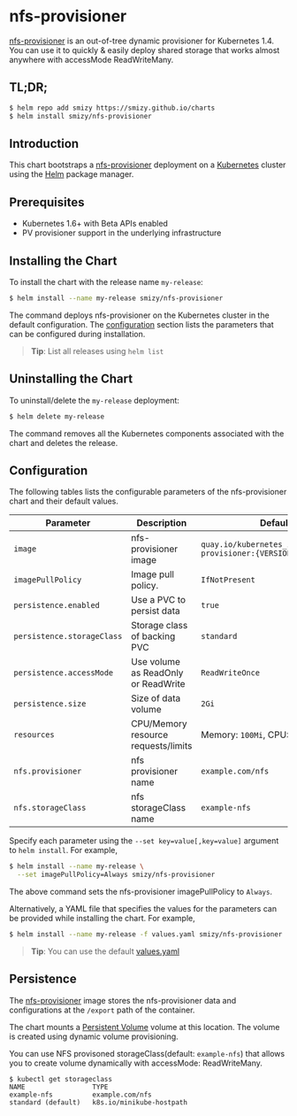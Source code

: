 # nfs-provisioner

[nfs-provisioner](https://github.com/kubernetes-incubator/external-storage/tree/master/nfs)  is an out-of-tree dynamic provisioner for Kubernetes 1.4. You can use it to quickly & easily deploy shared storage that works almost anywhere with accessMode ReadWriteMany. 


## TL;DR;

```bash
$ helm repo add smizy https://smizy.github.io/charts
$ helm install smizy/nfs-provisioner
```

## Introduction

This chart bootstraps a [nfs-provisioner](https://github.com/kubernetes-incubator/external-storage/tree/master/nfs) deployment on a [Kubernetes](http://kubernetes.io) cluster using the [Helm](https://helm.sh) package manager.

## Prerequisites

- Kubernetes 1.6+ with Beta APIs enabled
- PV provisioner support in the underlying infrastructure

## Installing the Chart

To install the chart with the release name `my-release`:

```bash
$ helm install --name my-release smizy/nfs-provisioner
```

The command deploys nfs-provisioner on the Kubernetes cluster in the default configuration. The [configuration](#configuration) section lists the parameters that can be configured during installation.

> **Tip**: List all releases using `helm list`

## Uninstalling the Chart

To uninstall/delete the `my-release` deployment:

```bash
$ helm delete my-release
```

The command removes all the Kubernetes components associated with the chart and deletes the release.

## Configuration

The following tables lists the configurable parameters of the nfs-provisioner chart and their default values.

|         Parameter          |                Description                 |                   Default                   |
|----------------------------|--------------------------------------------|---------------------------------------------|
| `image`                    | nfs-provisioner image                            | `quay.io/kubernetes_incubator/nfs-provisioner:{VERSION}`                   |
| `imagePullPolicy`          | Image pull policy.                         | `IfNotPresent`                              |
| `persistence.enabled`      | Use a PVC to persist data                  | `true`                                      |
| `persistence.storageClass` | Storage class of backing PVC               | `standard`  |
| `persistence.accessMode`   | Use volume as ReadOnly or ReadWrite        | `ReadWriteOnce`                             |
| `persistence.size`         | Size of data volume                        | `2Gi`                                       |
| `resources`                | CPU/Memory resource requests/limits        | Memory: `100Mi`, CPU: `50m`                |
| `nfs.provisioner`          | nfs provisioner name                       | `example.com/nfs`                | 
| `nfs.storageClass`          | nfs storageClass name                       | `example-nfs`                | 

Specify each parameter using the `--set key=value[,key=value]` argument to `helm install`. For example,

```bash
$ helm install --name my-release \
  --set imagePullPolicy=Always smizy/nfs-provisioner
```

The above command sets the nfs-provisioner imagePullPolicy to `Always`.

Alternatively, a YAML file that specifies the values for the parameters can be provided while installing the chart. For example,

```bash
$ helm install --name my-release -f values.yaml smizy/nfs-provisioner
```

> **Tip**: You can use the default [values.yaml](values.yaml)


## Persistence

The [nfs-provisioner](https://quay.io/kubernetes_incubator/nfs-provisioner) image stores the nfs-provisioner data and configurations at the `/export` path of the container.

The chart mounts a [Persistent Volume](kubernetes.io/docs/user-guide/persistent-volumes/) volume at this location. The volume is created using dynamic volume provisioning.

You can use NFS provisoned storageClass(default: `example-nfs`) that allows you to create volume dynamically with accessMode: ReadWriteMany.

```console
$ kubectl get storageclass
NAME                 TYPE
example-nfs          example.com/nfs            
standard (default)   k8s.io/minikube-hostpath
```
